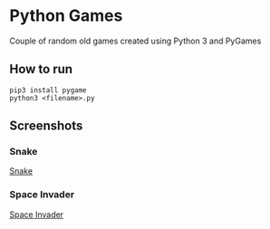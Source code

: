 # Python Games

Couple of random old games created using Python 3 and PyGames

## How to run

```shell
pip3 install pygame
python3 <filename>.py
```

## Screenshots

### Snake

[Snake](snake.png)

### Space Invader

[Space Invader](space_invader.png)
